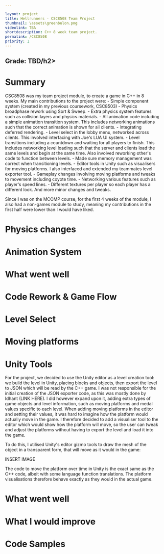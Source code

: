```yaml
---

layout: project
title: Hellrunners - CSC8508 Team Project
thumbnail: \assets\greenbulon.png
videolink: TBA
shortdescription: C++ 8 week team project.
permalink: /CSC8508
priority: 1
---
```

<h2>Grade: TBD/h2>
<h1>Summary</h1>
CSC8508 was my team project module, to create a game in C++ in 8 weeks.
My main contributions to the project were:
- Simple component system (created in my previous coursework, CSC8503)
- Physics broadphase rework using Sort & Sweep.
- Extra physics system features such as collision layers and physics materials.
- All animation code including a simple animation transition system. This includes networking animations such that the correct animation is shown for all clients.
- Integrating deferred rendering.
- Level select in the lobby menu, networked across clients. This involved interfacing with Joe's LUA UI system.
- Level transitions including a countdown and waiting for all players to finish. This includes networking level loading such that the server and clients load the same levels and begin at the same time. Also involved reworking other's code to function between levels.
- Made sure memory management was correct when transitioning levels.
- Editor tools in Unity such as visualisers for moving platforms. I also interfaced and extended my teammates level exporter tool.
- Gameplay changes involving moving platforms and tweaks to movement including coyote time.
- Networking various features such as player's speed lines.
- Different textures per player so each player has a different look.
And more minor changes and tweaks.

Since I was on the MCOMP course, for the first 4 weeks of the module, I also had a non-games module to study, meaning my contributions in the first half were lower than I would have liked.

<h1>Physics changes</h1>

<h1>Animation System</h1>

<h1>What went well</h1>

<h1>Code Rework & Game Flow</h1>

<h1>Level Select</h1>

<h1>Moving platforms</h1>


<h1>Unity Tools</h1>
For the project, we decided to use the Unity editor as a level creation tool: we build the level in Unity, placing blocks and objects, then export the level to JSON which will be read by the C++ game.
I was not responsible for the initial creation of the JSON exporter code, as this was mostly done by Idhant (LINK HERE). I did however expand upon it, adding extra types of game objects and level information, such as moving platforms and medal values specific to each level.
When adding moving platforms in the editor and setting their values, it was hard to imagine how the platform would actually move in the game. I therefore decided to add a visualiser tool to the editor which would show how the platform will move, so the user can tweak and adjust the platforms without having to export the level and load it into the game.

To do this, I utilised Unity's editor gizmo tools to draw the mesh of the object in a transparent form, that will move as it would in the game:

INSERT IMAGE

The code to move the platform over time in Unity is the exact same as the C++ code, albeit with some language function translations. The platform visualisations therefore behave exactly as they would in the actual game.




<h1>What went well</h1>


<h1>What I would improve</h1>


<h1>Code Samples</h1>

